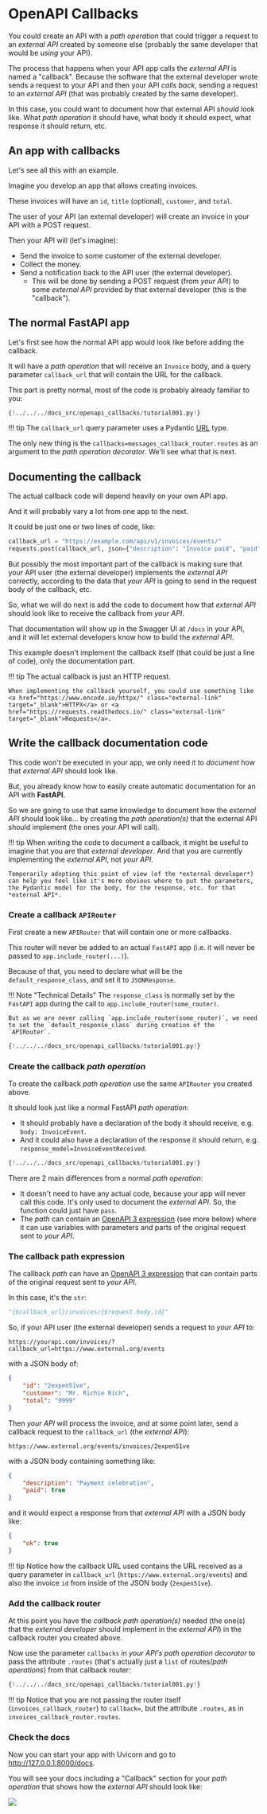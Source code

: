 # OpenAPI Callbacks

You could create an API with a *path operation* that could trigger a request to an *external API* created by someone else (probably the same developer that would be *using* your API).

The process that happens when your API app calls the *external API* is named a "callback". Because the software that the external developer wrote sends a request to your API and then your API *calls back*, sending a request to an *external API* (that was probably created by the same developer).

In this case, you could want to document how that external API *should* look like. What *path operation* it should have, what body it should expect, what response it should return, etc.

## An app with callbacks

Let's see all this with an example.

Imagine you develop an app that allows creating invoices.

These invoices will have an `id`, `title` (optional), `customer`, and `total`.

The user of your API (an external developer) will create an invoice in your API with a POST request.

Then your API will (let's imagine):

* Send the invoice to some customer of the external developer.
* Collect the money.
* Send a notification back to the API user (the external developer).
    * This will be done by sending a POST request (from *your API*) to some *external API* provided by that external developer (this is the "callback").

## The normal **FastAPI** app

Let's first see how the normal API app would look like before adding the callback.

It will have a *path operation* that will receive an `Invoice` body, and a query parameter `callback_url` that will contain the URL for the callback.

This part is pretty normal, most of the code is probably already familiar to you:

```Python hl_lines="12 13 14 15 16  38 39 40 41 42 43 44 45 46 47 48 49 50 51 52 53 54 55 56 57"
{!../../../docs_src/openapi_callbacks/tutorial001.py!}
```

!!! tip
    The `callback_url` query parameter uses a Pydantic <a href="https://pydantic-docs.helpmanual.io/usage/types/#urls" class="external-link" target="_blank">URL</a> type.

The only new thing is the `callbacks=messages_callback_router.routes` as an argument to the *path operation decorator*. We'll see what that is next.

## Documenting the callback

The actual callback code will depend heavily on your own API app.

And it will probably vary a lot from one app to the next.

It could be just one or two lines of code, like:

```Python
callback_url = "https://example.com/api/v1/invoices/events/"
requests.post(callback_url, json={"description": "Invoice paid", "paid": True})
```

But possibly the most important part of the callback is making sure that your API user (the external developer) implements the *external API* correctly, according to the data that *your API* is going to send in the request body of the callback, etc.

So, what we will do next is add the code to document how that *external API* should look like to receive the callback from *your API*.

That documentation will show up in the Swagger UI at `/docs` in your API, and it will let external developers know how to build the *external API*.

This example doesn't implement the callback itself (that could be just a line of code), only the documentation part.

!!! tip
    The actual callback is just an HTTP request.

    When implementing the callback yourself, you could use something like <a href="https://www.encode.io/httpx/" class="external-link" target="_blank">HTTPX</a> or <a href="https://requests.readthedocs.io/" class="external-link" target="_blank">Requests</a>.

## Write the callback documentation code

This code won't be executed in your app, we only need it to *document* how that *external API* should look like.

But, you already know how to easily create automatic documentation for an API with **FastAPI**.

So we are going to use that same knowledge to document how the *external API* should look like... by creating the *path operation(s)* that the external API should implement (the ones your API will call).

!!! tip
    When writing the code to document a callback, it might be useful to imagine that you are that *external developer*. And that you are currently implementing the *external API*, not *your API*.

    Temporarily adopting this point of view (of the *external developer*) can help you feel like it's more obvious where to put the parameters, the Pydantic model for the body, for the response, etc. for that *external API*.

### Create a callback `APIRouter`

First create a new `APIRouter` that will contain one or more callbacks.

This router will never be added to an actual `FastAPI` app (i.e. it will never be passed to `app.include_router(...)`).

Because of that, you need to declare what will be the `default_response_class`, and set it to `JSONResponse`.

!!! Note "Technical Details"
    The `response_class` is normally set by the `FastAPI` app during the call to `app.include_router(some_router)`.

    But as we are never calling `app.include_router(some_router)`, we need to set the `default_response_class` during creation of the `APIRouter`.

```Python hl_lines="5 26"
{!../../../docs_src/openapi_callbacks/tutorial001.py!}
```

### Create the callback *path operation*

To create the callback *path operation* use the same `APIRouter` you created above.

It should look just like a normal FastAPI *path operation*:

* It should probably have a declaration of the body it should receive, e.g. `body: InvoiceEvent`.
* And it could also have a declaration of the response it should return, e.g. `response_model=InvoiceEventReceived`.

```Python hl_lines="17 18 19  22 23  29 30 31 32 33"
{!../../../docs_src/openapi_callbacks/tutorial001.py!}
```

There are 2 main differences from a normal *path operation*:

* It doesn't need to have any actual code, because your app will never call this code. It's only used to document the *external API*. So, the function could just have `pass`.
* The *path* can contain an <a href="https://github.com/OAI/OpenAPI-Specification/blob/master/versions/3.0.2.md#key-expression" class="external-link" target="_blank">OpenAPI 3 expression</a> (see more below) where it can use variables with parameters and parts of the original request sent to *your API*.

### The callback path expression

The callback *path* can have an <a href="https://github.com/OAI/OpenAPI-Specification/blob/master/versions/3.0.2.md#key-expression" class="external-link" target="_blank">OpenAPI 3 expression</a> that can contain parts of the original request sent to *your API*.

In this case, it's the `str`:

```Python
"{$callback_url}/invoices/{$request.body.id}"
```

So, if your API user (the external developer) sends a request to *your API* to:

```
https://yourapi.com/invoices/?callback_url=https://www.external.org/events
```

with a JSON body of:

```JSON
{
    "id": "2expen51ve",
    "customer": "Mr. Richie Rich",
    "total": "9999"
}
```

Then *your API* will process the invoice, and at some point later, send a callback request to the `callback_url` (the *external API*):

```
https://www.external.org/events/invoices/2expen51ve
```

with a JSON body containing something like:

```JSON
{
    "description": "Payment celebration",
    "paid": true
}
```

and it would expect a response from that *external API* with a JSON body like:

```JSON
{
    "ok": true
}
```

!!! tip
    Notice how the callback URL used contains the URL received as a query parameter in `callback_url` (`https://www.external.org/events`) and also the invoice `id` from inside of the JSON body (`2expen51ve`).

### Add the callback router

At this point you have the *callback path operation(s)* needed (the one(s) that the *external developer*  should implement in the *external API*) in the callback router you created above.

Now use the parameter `callbacks` in *your API's path operation decorator* to pass the attribute `.routes` (that's actually just a `list` of routes/*path operations*) from that callback router:

```Python hl_lines="36"
{!../../../docs_src/openapi_callbacks/tutorial001.py!}
```

!!! tip
    Notice that you are not passing the router itself (`invoices_callback_router`) to `callback=`, but the attribute `.routes`, as in `invoices_callback_router.routes`.

### Check the docs

Now you can start your app with Uvicorn and go to <a href="http://127.0.0.1:8000/docs" class="external-link" target="_blank">http://127.0.0.1:8000/docs</a>.

You will see your docs including a "Callback" section for your *path operation* that shows how the *external API* should look like:

<img src="/img/tutorial/openapi-callbacks/image01.png">
